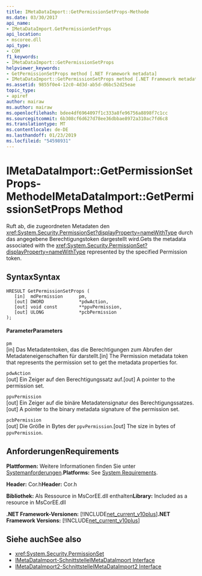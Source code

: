```yaml
---
title: IMetaDataImport::GetPermissionSetProps-Methode
ms.date: 03/30/2017
api_name:
- IMetaDataImport.GetPermissionSetProps
api_location:
- mscoree.dll
api_type:
- COM
f1_keywords:
- IMetaDataImport::GetPermissionSetProps
helpviewer_keywords:
- GetPermissionSetProps method [.NET Framework metadata]
- IMetaDataImport::GetPermissionSetProps method [.NET Framework metadata]
ms.assetid: 9855f0e4-12c0-4d3d-ab5d-d6bc52d25eae
topic_type:
- apiref
author: mairaw
ms.author: mairaw
ms.openlocfilehash: bdee4df6964097f1c333a8fe96756a8898f7c1cc
ms.sourcegitcommit: 6b308cf6d627d78ee36dbbae8972a310ac7fd6c8
ms.translationtype: MT
ms.contentlocale: de-DE
ms.lasthandoff: 01/23/2019
ms.locfileid: "54598931"
---
```

# <a name="imetadataimportgetpermissionsetprops-method"></a><span data-ttu-id="eded2-102">IMetaDataImport::GetPermissionSetProps-Methode</span><span class="sxs-lookup"><span data-stu-id="eded2-102">IMetaDataImport::GetPermissionSetProps Method</span></span>
<span data-ttu-id="eded2-103">Ruft ab, die zugeordneten Metadaten den <xref:System.Security.PermissionSet?displayProperty=nameWithType> durch das angegebene Berechtigungstoken dargestellt wird.</span><span class="sxs-lookup"><span data-stu-id="eded2-103">Gets the metadata associated with the <xref:System.Security.PermissionSet?displayProperty=nameWithType> represented by the specified Permission token.</span></span>  
  
## <a name="syntax"></a><span data-ttu-id="eded2-104">Syntax</span><span class="sxs-lookup"><span data-stu-id="eded2-104">Syntax</span></span>  
  
```  
HRESULT GetPermissionSetProps (  
   [in]  mdPermission      pm,  
   [out] DWORD             *pdwAction,   
   [out] void const        **ppvPermission,   
   [out] ULONG             *pcbPermission  
);  
```  
  
#### <a name="parameters"></a><span data-ttu-id="eded2-105">Parameter</span><span class="sxs-lookup"><span data-stu-id="eded2-105">Parameters</span></span>  
 `pm`  
 <span data-ttu-id="eded2-106">[in] Das Metadatentoken, das die Berechtigungen zum Abrufen der Metadateneigenschaften für darstellt.</span><span class="sxs-lookup"><span data-stu-id="eded2-106">[in] The Permission metadata token that represents the permission set to get the metadata properties for.</span></span>  
  
 `pdwAction`  
 <span data-ttu-id="eded2-107">[out] Ein Zeiger auf den Berechtigungssatz auf.</span><span class="sxs-lookup"><span data-stu-id="eded2-107">[out] A pointer to the permission set.</span></span>  
  
 `ppvPermission`  
 <span data-ttu-id="eded2-108">[out] Ein Zeiger auf die binäre Metadatensignatur des Berechtigungssatzes.</span><span class="sxs-lookup"><span data-stu-id="eded2-108">[out] A pointer to the binary metadata signature of the permission set.</span></span>  
  
 `pcbPermission`  
 <span data-ttu-id="eded2-109">[out] Die Größe in Bytes der `ppvPermission`.</span><span class="sxs-lookup"><span data-stu-id="eded2-109">[out] The size in bytes of `ppvPermission`.</span></span>  
  
## <a name="requirements"></a><span data-ttu-id="eded2-110">Anforderungen</span><span class="sxs-lookup"><span data-stu-id="eded2-110">Requirements</span></span>  
 <span data-ttu-id="eded2-111">**Plattformen:** Weitere Informationen finden Sie unter [Systemanforderungen](../../../../docs/framework/get-started/system-requirements.md).</span><span class="sxs-lookup"><span data-stu-id="eded2-111">**Platforms:** See [System Requirements](../../../../docs/framework/get-started/system-requirements.md).</span></span>  
  
 <span data-ttu-id="eded2-112">**Header:** Cor.h</span><span class="sxs-lookup"><span data-stu-id="eded2-112">**Header:** Cor.h</span></span>  
  
 <span data-ttu-id="eded2-113">**Bibliothek:** Als Ressource in MsCorEE.dll enthalten</span><span class="sxs-lookup"><span data-stu-id="eded2-113">**Library:** Included as a resource in MsCorEE.dll</span></span>  
  
 <span data-ttu-id="eded2-114">**.NET Framework-Versionen:** [!INCLUDE[net_current_v10plus](../../../../includes/net-current-v10plus-md.md)]</span><span class="sxs-lookup"><span data-stu-id="eded2-114">**.NET Framework Versions:** [!INCLUDE[net_current_v10plus](../../../../includes/net-current-v10plus-md.md)]</span></span>  
  
## <a name="see-also"></a><span data-ttu-id="eded2-115">Siehe auch</span><span class="sxs-lookup"><span data-stu-id="eded2-115">See also</span></span>
- <xref:System.Security.PermissionSet>
- [<span data-ttu-id="eded2-116">IMetaDataImport-Schnittstelle</span><span class="sxs-lookup"><span data-stu-id="eded2-116">IMetaDataImport Interface</span></span>](../../../../docs/framework/unmanaged-api/metadata/imetadataimport-interface.md)
- [<span data-ttu-id="eded2-117">IMetaDataImport2-Schnittstelle</span><span class="sxs-lookup"><span data-stu-id="eded2-117">IMetaDataImport2 Interface</span></span>](../../../../docs/framework/unmanaged-api/metadata/imetadataimport2-interface.md)
